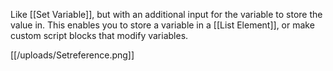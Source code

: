 Like [[Set Variable]], but with an additional input for the variable to store the value in. This enables you to store a variable in a [[List Element]], or make custom script blocks that modify variables.

[[/uploads/Setreference.png]]